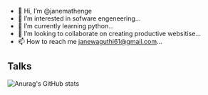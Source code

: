 - 👋 Hi, I’m @janemathenge
- 👀 I’m interested in sofware engeneering...
- 🌱 I’m currently learning python...
- 💞️ I’m looking to collaborate on creating productive websitise...
- 📫 How to reach me janewaguthi61@gmail.com...

## Talks

![Anurag's GitHub stats](https://github-readme-stats.vercel.app/api?username=anuraghazra&show_icons=true&theme=radical)
